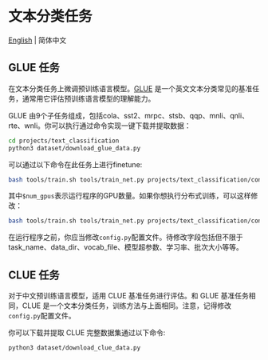 # 文本分类任务
[English](/projects/text_classification/README.md) | 简体中文

## GLUE 任务

在文本分类任务上微调预训练语言模型。[GLUE](https://gluebenchmark.com/) 是一个英文文本分类常见的基准任务，通常用它评估预训练语言模型的理解能力。

GLUE 由9个子任务组成，包括cola、sst2、mrpc、stsb、qqp、mnli、qnli、rte、wnli。你可以执行通过命令实现一键下载并提取数据：
```bash
cd projects/text_classification
python3 dataset/download_glue_data.py
```

可以通过以下命令在此任务上进行finetune:
```bash
bash tools/train.sh tools/train_net.py projects/text_classification/configs/config.py $num_gpus train.train_iter=10
```
其中`$num_gpus`表示运行程序的GPU数量。如果你想执行分布式训练，可以这样修改：
```bash
bash tools/train.sh tools/train_net.py projects/text_classification/configs/config.py 2 train.train_iter=10
```

在运行程序之前，你应当修改`config.py`配置文件。待修改字段包括但不限于task_name、data_dir、vocab_file、模型超参数、学习率、批次大小等等。

## CLUE 任务

对于中文预训练语言模型，适用 CLUE 基准任务进行评估。和 GLUE 基准任务相同，CLUE 是一个文本分类任务，训练方法与上面相同。注意，记得修改`config.py`配置文件。

你可以下载并提取 CLUE 完整数据集通过以下命令:
```bash
python3 dataset/download_clue_data.py
```
